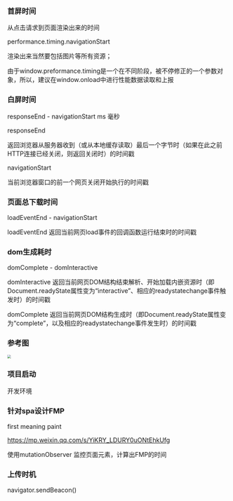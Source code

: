 ### 首屏时间

从点击请求到页面渲染出来的时间

 performance.timing.navigationStart

渲染出来当然要包括图片等所有资源；



由于window.preformance.timing是一个在不同阶段，被不停修正的一个参数对象，所以，建议在window.onload中进行性能数据读取和上报



### 白屏时间



responseEnd - navigationStart  ms 毫秒

responseEnd 

返回浏览器从服务器收到（或从本地缓存读取）最后一个字节时（如果在此之前HTTP连接已经关闭，则返回关闭时）的时间戳

navigationStart

当前浏览器窗口的前一个网页关闭开始执行的时间戳



### 页面总下载时间

loadEventEnd - navigationStart

loadEventEnd  返回当前网页load事件的回调函数运行结束时的时间戳 



### dom生成耗时

domComplete - domInteractive

domInteractive 返回当前网页DOM结构结束解析、开始加载内嵌资源时（即Document.readyState属性变为“interactive”、相应的readystatechange事件触发时）的时间戳

domComplete   返回当前网页DOM结构生成时（即Document.readyState属性变为“complete”，以及相应的readystatechange事件发生时）的时间戳

### 参考图

<img src="https://tva1.sinaimg.cn/large/008eGmZEgy1gnpgncaqi6j30zk0l8t9z.jpg" style="zoom:50%;" />

### 项目启动

开发环境





### 针对spa设计FMP

first meaning paint

https://mp.weixin.qq.com/s/YiKRY_LDURY0uONtEhkUfg

使用mutationObserver 监控页面元素，计算出FMP的时间

### 上传时机

navigator.sendBeacon()

